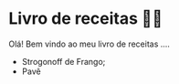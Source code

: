 # Livro de receitas :man_cook:

Olá! Bem vindo ao meu livro de receitas ....

- Strogonoff de Frango;
- Pavê